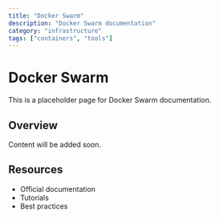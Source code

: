 ```yaml
---
title: "Docker Swarm"
description: "Docker Swarm documentation"
category: "infrastructure"
tags: ["containers", "tools"]
---
```


# Docker Swarm

This is a placeholder page for Docker Swarm documentation.

## Overview

Content will be added soon.

## Resources

- Official documentation
- Tutorials
- Best practices
